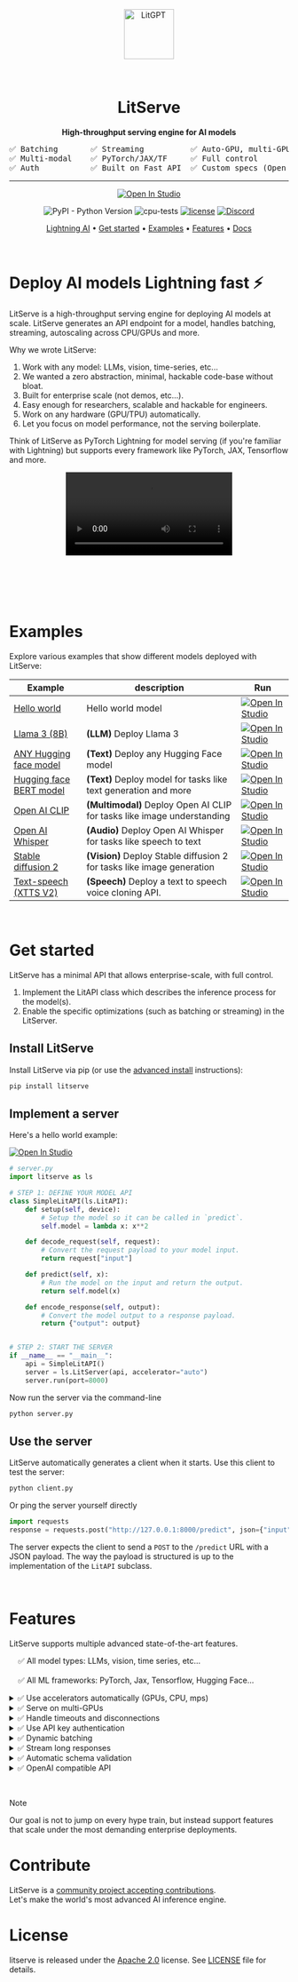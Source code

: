 <div align="center">
<img src="https://pl-bolts-doc-images.s3.us-east-2.amazonaws.com/app-2/litserveLogo.png" alt="LitGPT" height="90px"/>

&nbsp;

# LitServe

**High-throughput serving engine for AI models**

<pre>
✅ Batching       ✅ Streaming          ✅ Auto-GPU, multi-GPU   
✅ Multi-modal    ✅ PyTorch/JAX/TF     ✅ Full control          
✅ Auth           ✅ Built on Fast API  ✅ Custom specs (Open AI)
</pre>



---


<p align="center">

<a target="_blank" href="https://lightning.ai/lightning-ai/studios/litserve-hello-world">
  <img src="https://pl-bolts-doc-images.s3.us-east-2.amazonaws.com/app-2/studio-badge.svg" alt="Open In Studio"/>
</a>

</p>

![PyPI - Python Version](https://img.shields.io/pypi/pyversions/litserve)
![cpu-tests](https://github.com/Lightning-AI/litserve/actions/workflows/ci-testing.yml/badge.svg) [![license](https://img.shields.io/badge/License-Apache%202.0-blue.svg)](https://github.com/Lightning-AI/litserve/blob/main/LICENSE) [![Discord](https://img.shields.io/discord/1077906959069626439?style=plastic)](https://discord.gg/VptPCZkGNa)


<p align="center">
  <a href="https://lightning.ai/">Lightning AI</a> •
  <a href="https://lightning.ai/docs/litserve/home/get-started">Get started</a> •
  <a href="https://lightning.ai/docs/litserve/examples">Examples</a> •
  <a href="#features">Features</a> •
  <a href="https://lightning.ai/docs/litserve">Docs</a>
</p>

</div>

&nbsp;

# Deploy AI models Lightning fast ⚡
LitServe is a high-throughput serving engine for deploying AI models at scale. LitServe generates an API endpoint for a model, handles batching, streaming, autoscaling across CPU/GPUs and more.

Why we wrote LitServe:

1. Work with any model: LLMs, vision, time-series, etc...
2. We wanted a zero abstraction, minimal, hackable code-base without bloat.
3. Built for enterprise scale (not demos, etc...).
4. Easy enough for researchers, scalable and hackable for engineers.
5. Work on any hardware (GPU/TPU) automatically.
6. Let you focus on model performance, not the serving boilerplate.

Think of LitServe as PyTorch Lightning for model serving (if you're familiar with Lightning) but supports every framework like PyTorch, JAX, Tensorflow and more.

<div align="center" style="height: 200">
<video src="https://github.com/Lightning-AI/LitServe/assets/3640001/883b54bd-e54e-497a-8a29-0431abd77695" />
</div>

&nbsp;

# Examples
Explore various examples that show different models deployed with LitServe:

| Example  | description | Run |
|---|---|---|
| [Hello world](#implement-a-server)  | Hello world model | <a target="_blank" href="https://lightning.ai/lightning-ai/studios/litserve-hello-world"><img src="https://pl-bolts-doc-images.s3.us-east-2.amazonaws.com/app-2/studio-badge.svg" alt="Open In Studio"/></a> |
| [Llama 3 (8B)](https://lightning.ai/lightning-ai/studios/deploy-a-private-llama-3-8b-api)  | **(LLM)** Deploy Llama 3 | <a target="_blank" href="https://lightning.ai/lightning-ai/studios/deploy-a-private-llama-3-8b-api"><img src="https://pl-bolts-doc-images.s3.us-east-2.amazonaws.com/app-2/studio-badge.svg" alt="Open In Studio"/></a> |
| [ANY Hugging face model](https://lightning.ai/lightning-ai/studios/deploy-any-hugging-face-model-instantly)  | **(Text)** Deploy any Hugging Face model | <a target="_blank" href="https://lightning.ai/lightning-ai/studios/deploy-any-hugging-face-model-instantly"><img src="https://pl-bolts-doc-images.s3.us-east-2.amazonaws.com/app-2/studio-badge.svg" alt="Open In Studio"/></a> |
| [Hugging face BERT model](https://lightning.ai/lightning-ai/studios/deploy-a-hugging-face-bert-model)  | **(Text)** Deploy model for tasks like text generation and more | <a target="_blank" href="https://lightning.ai/lightning-ai/studios/deploy-a-hugging-face-bert-model"><img src="https://pl-bolts-doc-images.s3.us-east-2.amazonaws.com/app-2/studio-badge.svg" alt="Open In Studio"/></a>
| [Open AI CLIP](https://lightning.ai/lightning-ai/studios/deploy-open-ai-clip-with-litserve)  | **(Multimodal)** Deploy Open AI CLIP for tasks like image understanding | <a target="_blank" href="https://lightning.ai/lightning-ai/studios/deploy-open-ai-clip-with-litserve"><img src="https://pl-bolts-doc-images.s3.us-east-2.amazonaws.com/app-2/studio-badge.svg" alt="Open In Studio"/></a>
| [Open AI Whisper](https://lightning.ai/lightning-ai/studios/deploy-open-ai-s-whisper-model)  | **(Audio)** Deploy Open AI Whisper for tasks like speech to text | <a target="_blank" href="https://lightning.ai/lightning-ai/studios/deploy-open-ai-s-whisper-model"><img src="https://pl-bolts-doc-images.s3.us-east-2.amazonaws.com/app-2/studio-badge.svg" alt="Open In Studio"/></a>
| [Stable diffusion 2](https://lightning.ai/lightning-ai/studios/deploy-a-private-api-for-stable-diffusion-2)  | **(Vision)** Deploy Stable diffusion 2 for tasks like image generation | <a target="_blank" href="https://lightning.ai/lightning-ai/studios/deploy-a-private-api-for-stable-diffusion-2"><img src="https://pl-bolts-doc-images.s3.us-east-2.amazonaws.com/app-2/studio-badge.svg" alt="Open In Studio"/></a>
| [Text-speech (XTTS V2)](https://lightning.ai/lightning-ai/studios/deploy-a-voice-clone-api-coqui-xtts-v2-model)  | **(Speech)** Deploy a text to speech voice cloning API. | <a target="_blank" href="https://lightning.ai/lightning-ai/studios/deploy-a-voice-clone-api-coqui-xtts-v2-model"><img src="https://pl-bolts-doc-images.s3.us-east-2.amazonaws.com/app-2/studio-badge.svg" alt="Open In Studio"/></a>

&nbsp;

# Get started
LitServe has a minimal API that allows enterprise-scale, with full control.

1. Implement the LitAPI class which describes the inference process for the model(s).
2. Enable the specific optimizations (such as batching or streaming) in the LitServer.

## Install LitServe
Install LitServe via pip (or use the [advanced install](https://lightning.ai/docs/litserve/home/install) instructions):

```bash
pip install litserve
```

## Implement a server
Here's a hello world example:

<a target="_blank" href="https://lightning.ai/lightning-ai/studios/litserve-hello-world">
  <img src="https://pl-bolts-doc-images.s3.us-east-2.amazonaws.com/app-2/studio-badge.svg" alt="Open In Studio"/>
</a>

```python
# server.py
import litserve as ls

# STEP 1: DEFINE YOUR MODEL API
class SimpleLitAPI(ls.LitAPI):
    def setup(self, device):
        # Setup the model so it can be called in `predict`.
        self.model = lambda x: x**2

    def decode_request(self, request):
        # Convert the request payload to your model input.
        return request["input"]

    def predict(self, x):
        # Run the model on the input and return the output.
        return self.model(x)

    def encode_response(self, output):
        # Convert the model output to a response payload.
        return {"output": output}


# STEP 2: START THE SERVER
if __name__ == "__main__":
    api = SimpleLitAPI()
    server = ls.LitServer(api, accelerator="auto")
    server.run(port=8000)
```

Now run the server via the command-line

```bash
python server.py
```

## Use the server
LitServe automatically generates a client when it starts. Use this client to test the server:

```bash
python client.py
```

Or ping the server yourself directly
```python
import requests
response = requests.post("http://127.0.0.1:8000/predict", json={"input": 4.0})
```

The server expects the client to send a `POST` to the `/predict` URL with a JSON payload.
The way the payload is structured is up to the implementation of the `LitAPI` subclass.

&nbsp;

# Features
LitServe supports multiple advanced state-of-the-art features.

&nbsp; &nbsp; ✅ All model types: LLMs, vision, time series, etc...    
&nbsp;   
&nbsp; &nbsp; ✅ All ML frameworks: PyTorch, Jax, Tensorflow, Hugging Face...    

<details>
    <summary>✅ Use accelerators automatically (GPUs, CPU, mps)</summary>
&nbsp;

LitServe automatically detects GPUs on a machine and uses them when available:

```python
import litserve as ls
from litserve.examples import SimpleLitAPI

# Automatically selects the available accelerator
api = SimpleLitAPI() # defined by you with ls.LitAPI

# when running on GPUs these are equivalent. It's best to let Lightning decide by not specifying it!
server = ls.LitServer(api)
server = ls.LitServer(api, accelerator="cuda")
server = ls.LitServer(api, accelerator="auto")
```

`LitServer` accepts an `accelerator` argument which defaults to `"auto"`. It can also be explicitly set to `"cpu"`, `"cuda"`, or
`"mps"` if you wish to manually control the device placement.

The following example shows how to set the accelerator manually:

```python
import litserve as ls
from litserve.examples import SimpleLitAPI

# Run on CUDA-supported GPUs
server = ls.LitServer(SimpleLitAPI(), accelerator="cuda")

# Run on Apple's Metal-powered GPUs
server = ls.LitServer(SimpleLitAPI(), accelerator="mps")
```

</details>

<details>
  <summary>✅ Serve on multi-GPUs</summary>

&nbsp;

`LitServer` has the ability to coordinate serving from multiple GPUs.

`LitServer` accepts a `devices` argument which defaults to `"auto"`. On multi-GPU machines, LitServe
will run a copy of the model on each device detected on the machine.

The `devices` argument can also be explicitly set to the desired number of devices to use on the machine.

```python
import litserve as ls
from litserve.examples import SimpleLitAPI

# Automatically selects the available accelerators
api = SimpleLitAPI() # defined by you with ls.LitAPI

# when running on a 4-GPUs machine these are equivalent.
# It's best to let Lightning decide by not specifying accelerator and devices!
server = ls.LitServer(api)
server = ls.LitServer(api, accelerator="cuda", devices=4)
server = ls.LitServer(api, accelerator="auto", devices="auto")
```

For example, running the API server on a 4-GPU machine, with a PyTorch model served on each GPU:

```python
import torch, torch.nn as nn
import litserve as ls

class Linear(nn.Module):
    def __init__(self):
        super().__init__()
        self.linear = nn.Linear(1, 1)
        self.linear.weight.data.fill_(2.0)
        self.linear.bias.data.fill_(1.0)

    def forward(self, x):
        return self.linear(x)

class SimpleTorchAPI(ls.LitAPI):
    def setup(self, device):
        # move the model to the correct device
        # keep track of the device for moving data accordingly
        self.model = Linear().to(device)
        self.device = device

    def decode_request(self, request):
        # get the input and create a 1D tensor on the correct device
        content = request["input"]
        return torch.tensor([content], device=self.device)

    def predict(self, x):
        # the model expects a batch dimension, so create it
        return self.model(x[None, :])

    def encode_response(self, output):
        # float will take the output value directly onto CPU memory
        return {"output": float(output)}


if __name__ == "__main__":
    # accelerator="auto" (or "cuda"), devices="auto" (or 4) will lead to 4 workers serving
    # the model from "cuda:0", "cuda:1", "cuda:2", "cuda:3" respectively
    server = ls.LitServer(SimpleTorchAPI(), accelerator="auto", devices="auto")
    server.run(port=8000)
```

The `devices` argument can also be an array specifying what device id to
run the model on:

```python
import litserve as ls
from litserve.examples import SimpleTorchAPI

server = ls.LitServer(SimpleTorchAPI(), accelerator="cuda", devices=[0, 3])
```

Last, you can run multiple copies of the same model from the same device,
if the model is small. The following will load two copies of the model on
each of the 4 GPUs:

```python
import litserve as ls
from litserve.examples import SimpleTorchAPI

server = ls.LitServer(SimpleTorchAPI(), accelerator="cuda", devices=4, workers_per_device=2)
```

</details>

<details>
  <summary>✅ Handle timeouts and disconnections</summary>

&nbsp;

The server will remove a queued request if the client requesting it disconnects.

You can configure a timeout (in seconds) after which clients will receive a `504` HTTP
response (Gateway Timeout) indicating that their request has timed out.

For example, this is how you can configure the server with a timeout of 30 seconds per response.

```python
import litserve as ls
from litserve.examples import SimpleLitAPI

server = ls.LitServer(SimpleLitAPI(), timeout=30)
```

This is useful to avoid requests queuing up beyond the ability of the server to respond.


To disable the timeout for long-running tasks, set `timeout=False` or `timeout=-1`:

```python
import litserve as ls
from litserve.examples import SimpleLitAPI

server = ls.LitServer(SimpleLitAPI(), timeout=False)
```

</details>

<details>
  <summary>✅ Use API key authentication</summary>

&nbsp;

In order to secure the API behind an API key, just define the env var when
starting the server

```bash
LIT_SERVER_API_KEY=supersecretkey python main.py
```

Clients are expected to auth with the same API key set in the `X-API-Key` HTTP header.

</details>

<details>
  <summary>✅ Dynamic batching</summary>
&nbsp;

LitServe can combine individual requests into a batch to improve throughput.
To enable batching, you need to set the `max_batch_size` argument to match the batch size that your model can handle
and implement `LitAPI.predict` to process batched inputs.


```python
import numpy as np
import litserve as ls

class SimpleBatchedAPI(ls.LitAPI):
    def setup(self, device) -> None:
        self.model = lambda x: x ** 2

    def decode_request(self, request):
        return np.asarray(request["input"])

    def predict(self, x):
        result = self.model(x)
        return result

    def encode_response(self, output):
        return {"output": output}

if __name__ == "__main__":
    api = SimpleBatchedAPI()
    server = ls.LitServer(api, max_batch_size=4, batch_timeout=0.05)
    server.run(port=8000)
```

You can control the wait time to aggregate requests into a batch with the `batch_timeout` argument.
In the above example, the server will wait for 0.05 seconds to combine 4 requests together.

&nbsp;

LitServe automatically stacks NumPy arrays and PyTorch tensors along the batch dimension before calling the
`LitAPI.predict` method, and splits the output across requests afterward. You can customize this behavior by overriding the
`LitAPI.batch` and `LitAPI.unbatch` methods to handle different data types.

```python
import litserve as ls
from litserve.examples import SimpleBatchedAPI
import numpy as np

class CustomBatchedAPI(SimpleBatchedAPI):
    def batch(self, inputs):
        return np.stack(inputs)

    def unbatch(self, output):
        return list(output)

if __name__ == "__main__":
    api = CustomBatchedAPI()
    server = ls.LitServer(api, max_batch_size=4, batch_timeout=0.05)
    server.run(port=8000)
```


</details>


<details>
  <summary>✅ Stream long responses</summary>

&nbsp;

LitServe can stream outputs from the model in real-time, such as returning text one word at a time from a language model.

To enable streaming, you need to set `LitServer(..., stream=True)` and  implement `LitAPI.predict` and `LitAPI.encode_response`
as a generator (a Python function that yields output).

For example, streaming long responses generated over time:

```python
import litserve as ls

class SimpleStreamAPI(ls.LitAPI):
    def setup(self, device) -> None:
        self.model = lambda x, y: x * y

    def decode_request(self, request):
        return request["input"]

    def predict(self, x):
        for i in range(10):
            yield self.model(x, i)

    def encode_response(self, output):
        for out in output:
            yield {"output": out}


if __name__ == "__main__":
    api = SimpleStreamAPI()
    server = ls.LitServer(api, stream=True)
    server.run(port=8000)
```

To consume a streaming response, your client should iterate through the response content as follows, otherwise 
your response content would be concatenated as a byte string.

```python
import requests

url = "http://127.0.0.1:8000/predict"
resp = requests.post(url, json={"input": 1.0}, headers=None, stream=True)
for line in resp.iter_content(5000):
    if line:
        print(line.decode("utf-8"))
```

&nbsp;

</details>

<details>
  <summary>✅ Automatic schema validation</summary>

&nbsp;

Define the request and response as [Pydantic models](https://docs.pydantic.dev/latest/),
to automatically validate the request.

```python
from pydantic import BaseModel
import litserve as ls


class PredictRequest(BaseModel):
    input: float


class PredictResponse(BaseModel):
    output: float


class SimpleLitAPI(ls.LitAPI):
    def setup(self, device):
        self.model = lambda x: x**2

    def decode_request(self, request: PredictRequest) -> float:
        return request.input

    def predict(self, x):
        return self.model(x)

    def encode_response(self, output: float) -> PredictResponse:
        return PredictResponse(output=output)


if __name__ == "__main__":
    api = SimpleLitAPI()
    server = ls.LitServer(api, accelerator="auto")
    server.run(port=8000)
```

</details>

<details>
    <summary>✅ OpenAI compatible API</summary>

&nbsp;

You can serve LLMs like OpenAI API endpoint specification with LitServe's `OpenAISpec` by
providing the `spec` argument to LitServer:

```python
from transformers import pipeline
import litserve as ls


class GPT2LitAPI(ls.LitAPI):
    def setup(self, device):
        self.generator = pipeline('text-generation', model='gpt2', device=device)

    def predict(self, prompt):
        out = self.generator(prompt)
        yield out[0]["generated_text"]


if __name__ == '__main__':
    api = GPT2LitAPI()
    server = ls.LitServer(api, accelerator='auto', spec=ls.OpenAISpec())
    server.run(port=8000)
```

By default, LitServe will use `decode_request` and `encode_response` provided by `OpenAISpec`,
so you don't need to provide them in `LitAPI`.

In this case, `predict` is expected to take an input with the following shape:
```python
[{"role": "system", "content": "You are a helpful assistant."},
 {"role": "user", "content": "Hello there"},
 {"role": "assistant", "content": "Hello, how can I help?"},
 {"role": "user", "content": "What is the capital of Australia?"}]
```

and produce an output with one of the following shapes:
- `"Canberra"`
- `{"content": "Canberra"}`
- `[{"content": "Canberra"}]`
- `{"role": "assistant", "content": "Canberra"}`
- `[{"role": "assistant", "content": "Canberra"}]`

The above server can be queried using a standard OpenAI client:

```python
import requests

response = requests.post("http://127.0.0.1:8000/v1/chat/completions", json={
    "model": "my-gpt2",
    "stream": False,  # You can stream chunked response by setting this True
    "messages": [
      {
        "role": "system",
        "content": "You are a helpful assistant."
      },
      {
        "role": "user",
        "content": "Hello!"
      }
    ]
  })
```

You can also customize the behavior of `decode_request` and `encode_response` by
overriding them in `LitAPI`. In this case:

- `decode_request` takes a `litserve.specs.openai.ChatCompletionRequest` in input
- `encode_response` yields a `litserve.specs.openai.ChatMessage`

See the OpenAI [Pydantic models](src/litserve/specs/openai.py) for reference.

Here is an example of overriding `encode_response` in `LitAPI`:

```python
import litserve as ls
from litserve.specs.openai import ChatMessage

class GPT2LitAPI(ls.LitAPI):
    def setup(self, device):
        self.model = None

    def predict(self, x):
        yield {"role": "assistant", "content": "This is a generated output"}

    def encode_response(self, output: dict) -> ChatMessage:
        yield ChatMessage(role="assistant", content="This is a custom encoded output")


if __name__ == "__main__":
    server = ls.LitServer(GPT2LitAPI(), spec=ls.OpenAISpec())
    server.run(port=8000)
```
&nbsp;

LitServe's `OpenAISpec` can also handle images in the input. Here is an example:

```python
import litserve as ls
from litserve.specs.openai import ChatMessage

class OpenAISpecLitAPI(ls.LitAPI):
    def setup(self, device):
        self.model = None

    def predict(self, x):
        if isinstance(x[1]["content"], list):
            # handle mixed text and image input
            image_url = x[1]["content"][1]["image_url"]

            yield {"role": "assistant", "content": "\n\nThis image shows a wooden boardwalk extending through a lush green marshland."}
        else:
            yield {"role": "assistant", "content": "This is a generated output"}

    def encode_response(self, output: dict) -> ChatMessage:
        yield ChatMessage(role="assistant", content="This is a custom encoded output")


if __name__ == "__main__":
    server = ls.LitServer(OpenAISpecLitAPI(), spec=ls.OpenAISpec())
    server.run(port=8000)
```

When using `OpenAISpec`, `predict` is expected to take an input with the following shape:

- Text Input Example:
  ```
  [{"role": "system", "content": "You are a helpful assistant."},
   {"role": "user", "content": "Hello there"},
   {"role": "assistant", "content": "Hello, how can I help?"},
   {"role": "user", "content": "What is the capital of Australia?"}]
  ```
- Mixed Text and Image Input Example:

  ```
  [{"role": "system", "content": "You are a helpful assistant."},
   {
   "role": "user",
   "content": [
                  {"type": "text", "text": "What's in this image?"},
                  {
                      "type": "image_url",
                      "image_url": "https://upload.wikimedia.org/wikipedia/commons/thumb/d/dd/Gfp-wisconsin-madison-the-nature-boardwalk.jpg/2560px-Gfp-wisconsin-madison-the-nature-boardwalk.jpg",
                  },
              ]

  },
   {"role": "assistant", "content": "This image shows a wooden boardwalk extending through a lush green marshland."},
   {"role": "user", "content": "What is the weather like in the image?"}]
  ```

The above server can be queried using a standard OpenAI client:

```python
import requests

response = requests.post("http://127.0.0.1:8000/v1/chat/completions", json={
    "model": "lit",
    "stream": False,  # You can stream chunked response by setting this True
    "messages": [
      {
        "role": "system",
        "content": "You are a helpful assistant."
      },
      {
        "role": "user",
        "content": [
                {"type": "text", "text": "What's in this image?"},
                {
                    "type": "image_url",
                    "image_url": "https://upload.wikimedia.org/wikipedia/commons/thumb/d/dd/Gfp-wisconsin-madison-the-nature-boardwalk.jpg/2560px-Gfp-wisconsin-madison-the-nature-boardwalk.jpg",
                },
            ]
      }
    ]
  })
```

&nbsp;

LitServe's `OpenAISpec` can also handle tools in the input and tool_calls in the output.. Here is an example:

```python
import litserve as ls
from litserve.specs.openai import ChatMessage, ChatCompletionRequest

class OpenAISpecLitAPI(ls.LitAPI):
    def setup(self, device):
        self.model = None

    def decode_request(request: ChatCompletionRequest):
        tools = request.tools
        messages = request.messages
        # do something with tools and messages, to get the prompt
        prompt = "parsed prompt" 
        return prompt

    def predict(self, x):
         # do something with x
        out = "generated output"
        yield out

    def encode_response(self, output_generator) -> ChatMessage:
        for output in output_generator:
            # parse tool calls from output
            tool_calls=[
                {
                    "id": "call_1",
                    "type": "function",
                    "function": {"name": "function_1", "arguments": '{"arg_1": "arg_1_value"}'},
                }
            ]
            yield ChatMessage(role="assistant", content="", tool_calls=tool_calls)


if __name__ == "__main__":
    server = ls.LitServer(OpenAISpecLitAPI(), spec=ls.OpenAISpec())
    server.run(port=8000)
```

The above server can be queried using a standard OpenAI client:

```python
import requests

response = requests.post("http://127.0.0.1:8000/v1/chat/completions", json={
    "model": "lit",
    "stream": False,  # You can stream chunked response by setting this True
    "tools" : [
        {
            "type": "function",
            "function": {
            "name": "get_current_weather",
            "description": "Get the current weather in a given location",
            "parameters": {
                "type": "object",
                "properties": {
                "location": {
                    "type": "string",
                    "description": "The city and state, e.g. San Francisco, CA",
                },
                "unit": {"type": "string", "enum": ["celsius", "fahrenheit"]},
                },
                "required": ["location"],
            },
            }
        }
    ]
    "messages": [
      {"role": "user", "content": "What's the weather like in Boston today?"}
    ]
  })
```
</details>    

&nbsp;

> [!NOTE]
> Our goal is not to jump on every hype train, but instead support features that scale
under the most demanding enterprise deployments.

# Contribute
LitServe is a [community project accepting contributions](https://lightning.ai/docs/litserve/community).    
Let's make the world's most advanced AI inference engine.

# License

litserve is released under the [Apache 2.0](https://www.apache.org/licenses/LICENSE-2.0) license.
See [LICENSE](https://github.com/Lightning-AI/LitServe/blob/main/LICENSE) file for details.
